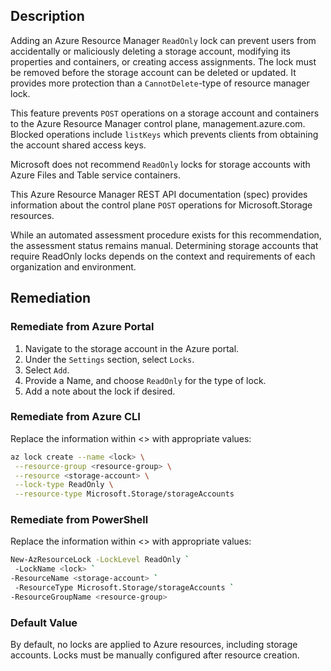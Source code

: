 ## Description

Adding an Azure Resource Manager `ReadOnly` lock can prevent users from accidentally or maliciously deleting a storage account, modifying its properties and containers, or creating access assignments. The lock must be removed before the storage account can be deleted or updated. It provides more protection than a `CannotDelete`-type of resource manager lock.

This feature prevents `POST` operations on a storage account and containers to the Azure Resource Manager control plane, management.azure.com. Blocked operations include `listKeys` which prevents clients from obtaining the account shared access keys.

Microsoft does not recommend `ReadOnly` locks for storage accounts with Azure Files and Table service containers.

This Azure Resource Manager REST API documentation (spec) provides information about the control plane `POST` operations for Microsoft.Storage resources.

While an automated assessment procedure exists for this recommendation, the assessment status remains manual. Determining storage accounts that require ReadOnly locks depends on the context and requirements of each organization and environment.

## Remediation

### Remediate from Azure Portal

1. Navigate to the storage account in the Azure portal.
2. Under the `Settings` section, select `Locks`.
3. Select `Add`.
4. Provide a Name, and choose `ReadOnly` for the type of lock.
5. Add a note about the lock if desired.

### Remediate from Azure CLI

Replace the information within <> with appropriate values:

```bash
az lock create --name <lock> \
 --resource-group <resource-group> \
 --resource <storage-account> \
 --lock-type ReadOnly \
 --resource-type Microsoft.Storage/storageAccounts
```

### Remediate from PowerShell

Replace the information within <> with appropriate values:

```bash
New-AzResourceLock -LockLevel ReadOnly `
 -LockName <lock> `
-ResourceName <storage-account> `
 -ResourceType Microsoft.Storage/storageAccounts `
-ResourceGroupName <resource-group>
```

### Default Value

By default, no locks are applied to Azure resources, including storage accounts. Locks must be manually configured after resource creation.

